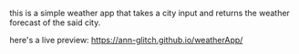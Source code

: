 this is a simple weather app that takes a city input and returns the weather forecast of the said city.

here's a live preview: https://ann-glitch.github.io/weatherApp/
